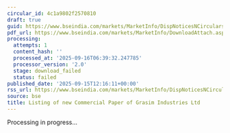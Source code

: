 ```yaml
---
circular_id: 4c1a9802f2570810
draft: true
guid: https://www.bseindia.com/markets/MarketInfo/DispNoticesNCirculars.aspx?Noticeid={0B78845E-3965-4180-B7AC-F608DA2CFE09}&noticeno=20250915-49&dt=09/15/2025&icount=49&totcount=81&flag=0
pdf_url: https://www.bseindia.com/markets/MarketInfo/DownloadAttach.aspx?id=20250915-49&attachedId=
processing:
  attempts: 1
  content_hash: ''
  processed_at: '2025-09-16T06:39:32.247785'
  processor_version: '2.0'
  stage: download_failed
  status: failed
published_date: '2025-09-15T12:16:11+00:00'
rss_url: https://www.bseindia.com/markets/MarketInfo/DispNoticesNCirculars.aspx?Noticeid={0B78845E-3965-4180-B7AC-F608DA2CFE09}&noticeno=20250915-49&dt=09/15/2025&icount=49&totcount=81&flag=0
source: bse
title: Listing of new Commercial Paper of Grasim Industries Ltd
---
```


Processing in progress...